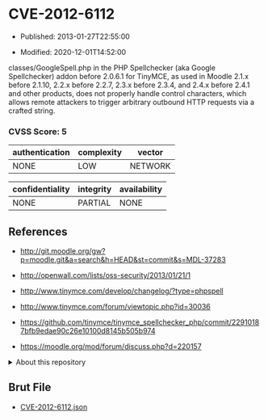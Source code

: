 # CVE-2012-6112

- Published: 2013-01-27T22:55:00

- Modified: 2020-12-01T14:52:00

classes/GoogleSpell.php in the PHP Spellchecker (aka Google Spellchecker) addon before 2.0.6.1 for TinyMCE, as used in Moodle 2.1.x before 2.1.10, 2.2.x before 2.2.7, 2.3.x before 2.3.4, and 2.4.x before 2.4.1 and other products, does not properly handle control characters, which allows remote attackers to trigger arbitrary outbound HTTP requests via a crafted string.

### CVSS Score: **5**

| authentication | complexity | vector |
| --- | --- | --- |
| NONE | LOW | NETWORK |

| confidentiality | integrity | availability |
| --- | --- | --- |
| NONE | PARTIAL | NONE |

## References

* http://git.moodle.org/gw?p=moodle.git&a=search&h=HEAD&st=commit&s=MDL-37283

* http://openwall.com/lists/oss-security/2013/01/21/1

* http://www.tinymce.com/develop/changelog/?type=phpspell

* http://www.tinymce.com/forum/viewtopic.php?id=30036

* https://github.com/tinymce/tinymce_spellchecker_php/commit/22910187bfb9edae90c26e10100d8145b505b974

* https://moodle.org/mod/forum/discuss.php?d=220157

<details>
<summary>About this repository</summary> 

  This repository is part of the project [Live Hack CVE](https://github.com/Live-Hack-CVE). Main website can be found [www.live-hack.org](https://www.live-hack.org) 
  
  Made by [Sn0wAlice](https://github.com/Sn0wAlice) for the people that care about security and need to have a feed of the latest CVEs. Hope you enjoy it, don't forget to star the repo and follow me on [Twitter](https://twitter.com/Sn0wAlice) and [Github](https://github.com/Sn0wAlice). And that is my [personnal website](https://www.alice-snow.me/)

  - [Home Page](https://github.com/Live-Hack-CVE)
  - [Framework](https://github.com/Live-Hack-CVE/cve-framework)
  - [CVE database](https://github.com/Live-Hack-CVE/full_database)
  - [Changelog](https://github.com/Live-Hack-CVE/Changelog)
</details>

## Brut File

* [CVE-2012-6112.json](https://raw.githubusercontent.com/Live-Hack-CVE/full_database/main/cves/2012/CVE-2012-6112.json)

